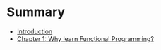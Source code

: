 # Summary

* [Introduction](README.md)
* [Chapter 1: Why learn Functional Programming?](chapter1.md)

